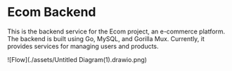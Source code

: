 # Ecom Backend

This is the backend service for the Ecom project, an e-commerce platform. The backend is built using Go, MySQL, and Gorilla Mux. Currently, it provides services for managing users and products.

![Flow](./assets/Untitled Diagram(1).drawio.png)
